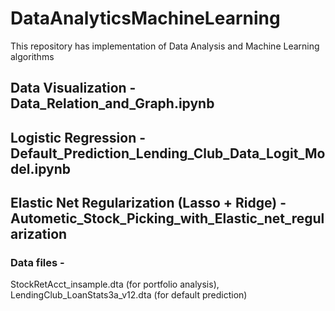 # DataAnalyticsMachineLearning
This repository has implementation of Data Analysis and Machine Learning algorithms

## Data Visualization - Data_Relation_and_Graph.ipynb
## Logistic Regression - Default_Prediction_Lending_Club_Data_Logit_Model.ipynb	
## Elastic Net Regularization (Lasso + Ridge) - Autometic_Stock_Picking_with_Elastic_net_regularization

### Data files - 
StockRetAcct_insample.dta (for portfolio analysis), 
LendingClub_LoanStats3a_v12.dta (for default prediction)

